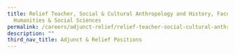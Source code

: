```yaml
---
title: Relief Teacher, Social & Cultural Anthropology and History, Faculty of
  Humanities & Social Sciences
permalink: /careers/adjunct-relief/relief-teacher-social-cultural-anthropology-and-history/
description: ""
third_nav_title: Adjunct & Relief Positions
---
```

